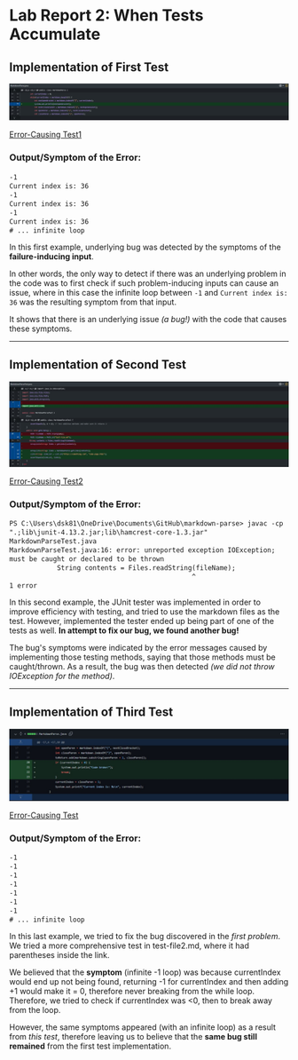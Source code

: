 # Lab Report 2: When Tests Accumulate

## **Implementation of First Test**
![Example1](Infinity.jpg)

[Error-Causing Test1](https://github.com/KXVlNY/markdown-parse/commit/491fedb66d3d9288a52c1fb68ce2626ebdc6445e)

### **Output/Symptom of the Error:**
```
-1
Current index is: 36
-1
Current index is: 36
-1
Current index is: 36
# ... infinite loop

```

In this first example, underlying bug was detected by the symptoms of the **failure-inducing input**. 

In other words, the only way to detect if there was an underlying problem in the code was to first check if such problem-inducing inputs can cause an issue, where in this case the infinite loop between `-1` and `Current index is: 36` was the resulting symptom from that input. 

It shows that there is an underlying issue *(a bug!)* with the code that causes these symptoms.
***

## **Implementation of Second Test**

![Example2](example2.jpg)

[Error-Causing Test2](https://github.com/KXVlNY/markdown-parse/commit/41d634f0afecf7263cce77f26aaa640fc9871ba2)

### **Output/Symptom of the Error:**

```
PS C:\Users\dsk81\OneDrive\Documents\GitHub\markdown-parse> javac -cp ".;lib\junit-4.13.2.jar;lib\hamcrest-core-1.3.jar" MarkdownParseTest.java
MarkdownParseTest.java:16: error: unreported exception IOException; must be caught or declared to be thrown
            String contents = Files.readString(fileName);
                                              ^
1 error

```

In this second example, the JUnit tester was implemented in order to improve efficiency with testing, and tried to use the markdown files as the test. However, implemented the tester ended up being part of one of the tests as well. **In attempt to fix our bug, we found another bug!**

The bug's symptoms were indicated by the error messages caused by implementing those testing methods, saying that those methods must be caught/thrown. As a result, the bug was then detected *(we did not throw IOException for the method)*.

***

## **Implementation of Third Test**

![Example3](example3.jpg)

[Error-Causing Test](https://github.com/KXVlNY/markdown-parse/commit/9f13c4b9a703ef8374aef408b1e8cb28cb5fc71f)

### **Output/Symptom of the Error:**

```
-1
-1
-1
-1
-1
-1
-1
# ... infinite loop
```

In this last example, we tried to fix the bug discovered in the *first problem*. We tried a more comprehensive test in test-file2.md, where it had parentheses inside the link. 

We believed that the **symptom** (infinite -1 loop) was because currentIndex would end up not being found, returning -1 for currentIndex and then adding +1 would make it = 0, therefore never breaking from the while loop. Therefore, we tried to check if currentIndex was <0, then to break away from the loop. 

However, the same symptoms appeared (with an infinite loop) as a result from *this test*, therefore leaving us to believe that the **same bug still remained** from the first test implementation.
